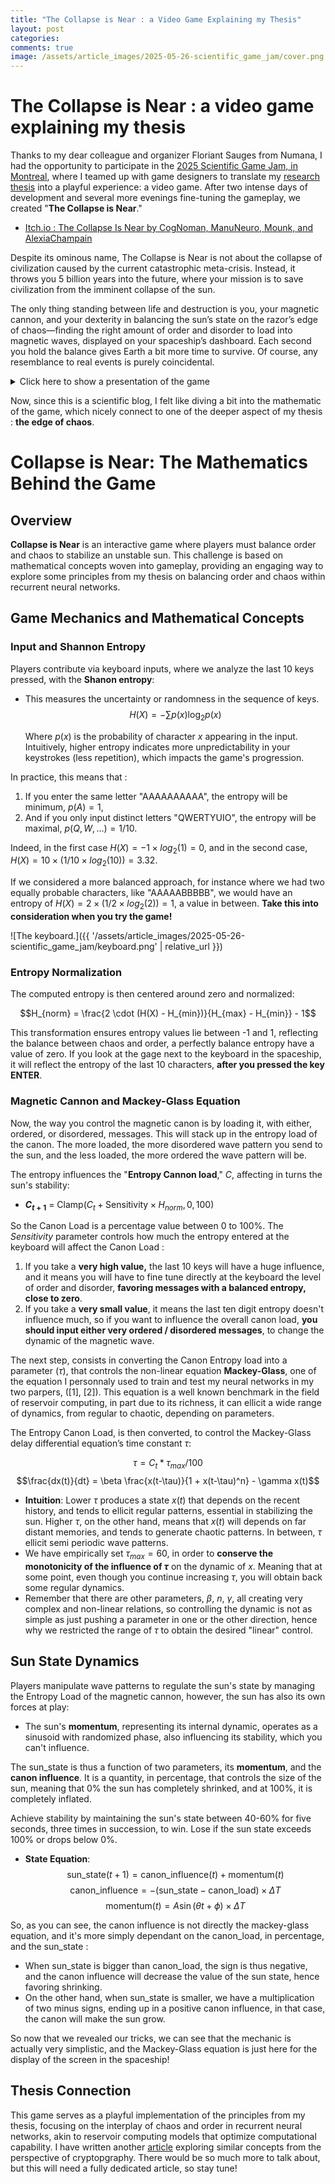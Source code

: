 ```yaml
---
title: "The Collapse is Near : a Video Game Explaining my Thesis"
layout: post
categories: 
comments: true
image: /assets/article_images/2025-05-26-scientific_game_jam/cover.png
---
```


 # The Collapse is Near : a video game explaining my thesis

Thanks to my dear colleague and organizer Floriant Sauges from Numana, I had the opportunity to participate in the [2025 Scientific Game Jam, in Montreal](https://www.scientificgamejam.org/home/), where I teamed up with game designers to translate my [research thesis](https://savoirs.usherbrooke.ca/handle/11143/22542) into a playful experience: a video game. After two intense days of development and several more evenings fine-tuning the gameplay, we created "**The Collapse is Near**."

- [Itch.io : The Collapse Is Near by CogNoman, ManuNeuro, Mounk, and AlexiaChampain](https://cognoman.itch.io/the-collapse-is-near)

Despite its ominous name, The Collapse is Near is not about the collapse of civilization caused by the current catastrophic meta-crisis. Instead, it throws you 5 billion years into the future, where your mission is to save civilization from the imminent collapse of the sun.

The only thing standing between life and destruction is you, your magnetic cannon, and your dexterity in balancing the sun’s state on the razor’s edge of chaos—finding the right amount of order and disorder to load into magnetic waves, displayed on your spaceship’s dashboard. Each second you hold the balance gives Earth a bit more time to survive. Of course, any resemblance to real events is purely coincidental.

<details>
<summary>Click here to show a presentation of the game</summary>

<markdown>
 Your mission, should you choose to accept it, is nothing short of celestial heroism: stabilize our aging sun to prevent its cataclysmic transformation into either a black hole or supernova.
  
Fast forward 5 billion years, we find ourselves at the brink of solar collapse. Our mighty sun is erratic, oscillating wildly as it teeters on the edge of chaos. This instability threatens civilization itself. 

Fortunately, your spacecraft is armed with a formidable magnetic cannon capable of influencing the sun’s state. Through its power, you can regulate the sun's size. But tread carefully—there are moments when the sun's instability requires you to intensify your cannon's output to counteract its unpredictable expansions.

The cannon fires waves at the sun, the patterns of which are depicted on your right-hand display. These waves adhere to the non-linear Mackey-Glass equation, capable of producing everything from harmonious consistency to utter chaos, dictated by your input via a keyboard. 

The keyboard is your instrument of influence, transmitting directives to the cannon’s central command. The system quantifies the entropy of your messages—a measure of signal predictability. Consider "AAAAAAAAAA," with an entropy of zero due to its utter predictability. Contrast this with "ASDFGHJKLM," where each character is equally likely and entropy is maximized.

Entropy of your input directly influences the waveform: predictable key patterns yield regular waveforms, while chaotic patterns unlock chaos.

Victory rests in your hands: master the cannon's entropy by balancing order and chaos. This delicate equilibrium counters the semi-random momentum of the sun itself, governed by a sinusoidal cycle initiated at a random phase each game—ensuring no two experiences are identical.
 
For further cosmic inspiration, refer to [Emmanuel Calvet's thesis](https://savoirs.usherbrooke.ca/handle/11143/22542). His work in neural networks mirrors your task—balancing chaos and order to optimize information processing. This approach, known as reservoir computing, paves a promising path toward minimizing AI's energy and hardware demands.
</markdown>

</details>

Now, since this is a scientific blog, I felt like diving a bit into the mathematic of the game, which nicely connect to one of the deeper aspect of my thesis : **the edge of chaos**. 
# Collapse is Near: The Mathematics Behind the Game

## Overview

**Collapse is Near** is an interactive game where players must balance order and chaos to stabilize an unstable sun. This challenge is based on mathematical concepts woven into gameplay, providing an engaging way to explore some principles from my thesis on balancing order and chaos within recurrent neural networks.

## Game Mechanics and Mathematical Concepts

### Input and Shannon Entropy

Players contribute via keyboard inputs, where we analyze the last 10 keys pressed, with the **Shanon entropy**:

- This measures the uncertainty or randomness in the sequence of keys.
  $$H(X) = -\sum p(x) \log_2 p(x)$$
  
  Where $p(x)$ is the probability of character $x$ appearing in the input. Intuitively, higher entropy indicates more unpredictability in your keystrokes (less repetition), which impacts the game's progression.

In practice, this means that :
1. If you enter the same letter "AAAAAAAAAA", the entropy will be minimum, $p(A)=1$, 
2. And if you only input distinct letters "QWERTYUIO", the entropy will be maximal, $p({Q, W, ...})=1/10$. 

Indeed, in the first case $H(X)=- 1 \times log_2(1)=0$, and in the second case, $H(X)=10 \times (1/10 \times log_2(10))=3.32$.

If we considered a more balanced approach, for instance where we had two equally probable characters, like "AAAAABBBBB", we would have an entropy of $H(X)=2 \times (1/2 \times log_2(2))=1$, a value in between. **Take this into consideration when you try the game!**

![The keyboard.]({{ '/assets/article_images/2025-05-26-scientific_game_jam/keyboard.png' | relative_url }})


### Entropy Normalization

The computed entropy is then centered around zero and normalized:

$$H_{norm} = \frac{2 \cdot (H(X) - H_{min})}{H_{max} - H_{min}} - 1$$

This transformation ensures entropy values lie between -1 and 1, reflecting the balance between chaos and order, a perfectly balance entropy have a value of zero. If you look at the gage next to the keyboard in the spaceship, it will reflect the entropy of the last 10 characters, **after you pressed the key ENTER**. 

### Magnetic Cannon and Mackey-Glass Equation

Now, the way you control the magnetic canon is by loading it, with either, ordered, or disordered, messages. This will stack up in the entropy load of the canon. The more loaded, the more disordered wave pattern you send to the sun, and the less loaded, the more ordered the wave pattern will be.

The entropy influences the "**Entropy Cannon load**," $C$, affecting in turns the sun's stability:

- **$C_{t+1}$** = $\text{Clamp}(C_{t} + \text{Sensitivity} \times H_{norm}, 0, 100)$

So the Canon Load is a percentage value between 0 to 100%. The $Sensitivity$ parameter controls how much the entropy entered at the keyboard will affect the Canon Load : 
1. If you take a **very high value,** the last 10 keys will have a huge influence, and it means you will have to fine tune directly at the keyboard the level of order and disorder, **favoring messages with a balanced entropy, close to zero**.
2. If you take a **very small value**, it means the last ten digit entropy doesn't influence much, so if you want to influence the overall canon load, **you should input either very ordered / disordered messages**, to change the dynamic of the magnetic wave.

The next step, consists in converting the Canon Entropy load into a parameter ($\tau$), that controls the non-linear equation **Mackey-Glass**, one of the equation I personnaly used to train and test my neural networks in my two parpers, ([1], [2]). This equation is a well known benchmark in the field of reservoir computing, in part due to its richness, it can ellicit a wide range of dynamics, from regular to chaotic, depending on parameters. 
  
  The Entropy Canon Load, is then converted, to control the Mackey-Glass delay differential equation’s time constant $\tau$:

$$\tau=C_t * \tau_{max} / 100$$
$$\frac{dx(t)}{dt} = \beta \frac{x(t-\tau)}{1 + x(t-\tau)^n} - \gamma x(t)$$
  
  - **Intuition**: Lower $\tau$ produces a state $x(t)$ that depends on the recent history, and tends to ellicit regular patterns, essential in stabilizing the sun. Higher $\tau$, on the other hand, means that $x(t)$ will depends on far distant memories, and tends to generate chaotic patterns. In between, $\tau$ ellicit semi periodic wave patterns. 
  - We have empirically set $\tau_{max}=60$, in order to **conserve the monotonicity of the influence of $\tau$** on the dynamic of $x$. Meaning that at some point, even though you continue increasing $\tau$, you will obtain back some regular dynamics. 
  - Remember that there are other parameters, $\beta$, $n$, $\gamma$, all creating very complex and non-linear relations, so controlling the dynamic is not as simple as just pushing a parameter in one or the other direction, hence why we restricted the range of $\tau$ to obtain the desired "linear" control. 

## Sun State Dynamics

Players manipulate wave patterns to regulate the sun's state by managing the Entropy Load of the magnetic cannon, however, the sun has also its own forces at play:

- The sun's **momentum**, representing its internal dynamic, operates as a sinusoid with randomized phase, also influencing its stability, which you can't influence.

The $\text{sun\_state}$ is thus a function of two parameters, its **momentum**, and the **canon influence**. It is a quantity, in percentage, that controls the size of the sun, meaning that 0% the sun has completely shrinked, and at 100%, it is completely inflated.

Achieve stability by maintaining the sun's state between 40-60% for five seconds, three times in succession, to win. Lose if the sun state exceeds 100% or drops below 0%.

- **State Equation**:
  $$\text{sun\_state}(t+1) = \text{canon\_influence}(t) + \text{momentum}(t)$$
  $$\text{canon\_influence} = -(\text{sun\_state} - \text{canon\_load}) \times \Delta T$$
  $$\text{momentum}(t) =A\sin(\theta t + \phi) \times \Delta T$$

So, as you can see, the canon influence is not directly the mackey-glass equation, and it's more simply dependant on the $\text{canon\_load}$, in percentage, and the $\text{sun\_state}$ :
- When $\text{sun\_state}$ is bigger than $\text{canon\_load}$, the sign is thus negative, and the canon influence will decrease the value of the sun state, hence favoring shrinking. 
- On the other hand, when $\text{sun\_state}$ is smaller, we have a multiplication of two minus signs, ending up in a positive canon influence, in that case, the canon will make the sun grow. 

So now that we revealed our tricks, we can see that the mechanic is actually very simplistic, and the Mackey-Glass equation is just here for the display of the screen in the spaceship!

## Thesis Connection

This game serves as a playful implementation of the principles from my thesis, focusing on the interplay of chaos and order in recurrent neural networks, akin to reservoir computing models that optimize computational capability. I have written another [article](https://manuneuro.github.io/EmmanuelCalvet//quantum,/crypto/2024/04/01/whiepaper-p3.html) exploring similar concepts from the perspective of cryptopgraphy. There would be so much more to talk about, but this will need a fully dedicated article, so stay tune!



